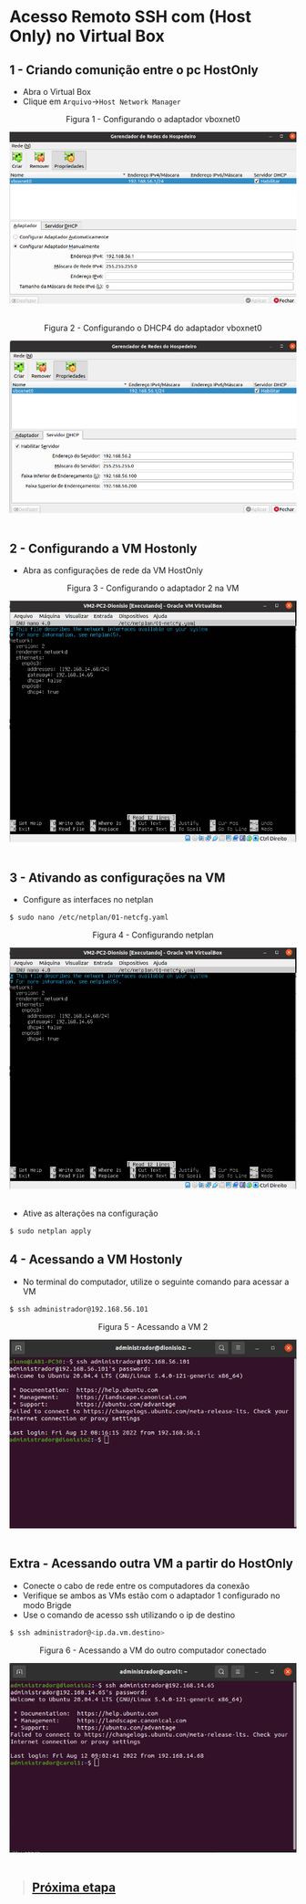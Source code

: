 # Acesso Remoto SSH com (Host Only) no Virtual Box
## 1 - Criando comunição entre o pc HostOnly
- Abra o Virtual Box 
- Clique em ``Arquivo``->``Host Network Manager``


<div align="center">
  <p>Figura 1 - Configurando o adaptador vboxnet0</p>
  <img src="../Imagens/etapa5-configurando-adaptador.png" />
  <br><br>
</div>

<div align="center">
  <p>Figura 2 - Configurando o DHCP4 do adaptador vboxnet0</p>
  <img src="../Imagens/etapa5-configurando-dhcp4.png" />
  <br><br>
</div>

## 2 - Configurando a VM Hostonly
- Abra as configurações de rede da VM HostOnly

<div align="center">
  <p>Figura 3 - Configurando o adaptador 2 na VM</p>
  <img src="../Imagens/etapa5-configurando-adaptador2.png" />
  <br><br>
</div>

## 3 - Ativando as configurações na VM  
- Configure as interfaces no netplan

```bash
$ sudo nano /etc/netplan/01-netcfg.yaml
```

<div align="center">
  <p>Figura 4 - Configurando netplan</p>
  <img src="../Imagens/netplan-adaptador2.png" />
  <br><br>
</div>

- Ative as alterações na configuração

```bash
$ sudo netplan apply
```

## 4 - Acessando a VM Hostonly
- No terminal do computador, utilize o seguinte comando para acessar a VM 

```bash
$ ssh administrador@192.168.56.101
```

<div align="center">
  <p>Figura 5 - Acessando a VM 2</p>
  <img src="../Imagens/etapa5-acessando-hostonly.png" />
  <br><br>
</div>

## Extra - Acessando outra VM a partir do HostOnly
- <a>Conecte o cabo de rede entre os computadores da conexão</a>
- Verifique se ambos as VMs estão com o adaptador 1 configurado no modo Brigde
- Use o comando de acesso ssh utilizando o ip de destino

```bash
$ ssh administrador@<ip.da.vm.destino>
```

<div align="center">
  <p>Figura 6 - Acessando a VM do outro computador conectado</p>
  <img src="../Imagens/etapa5-hostonly-computador2.png" />
  <br><br>
</div>

  > ## <a href="./Etapa 07 - ServiçoDeNomesEstáticos.md">Próxima etapa<a/>
